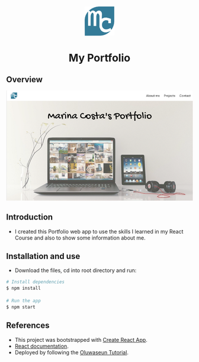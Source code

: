 <p align="center"><img src="./src/assets/icons/logo.svg" alt="logo" width="80"/></p>

<h1 align="center">My Portfolio </h1>

## Overview

<p align="center"><img src="./src/assets/images/ScreenShot.png" alt="screenshot"/></p>

## Introduction

- I created this Portfolio web app to use the skills I learned in my React Course and also to show some information about me.

## Installation and use

- Download the files, cd into root directory and run:
```bash
# Install dependencies
$ npm install

# Run the app
$ npm start
```

## References

- This project was bootstrapped with [Create React App](https://github.com/facebook/create-react-app).
- [React documentation](https://reactjs.org/).
- Deployed by following the [Oluwaseun Tutorial](https://medium.com/the-andela-way/how-to-deploy-your-react-application-to-github-pages-in-less-than-5-minutes-8c5f665a2d2a).

